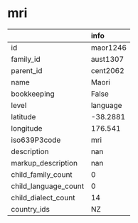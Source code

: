 # mri
|                      | info     |
|:---------------------|:---------|
| id                   | maor1246 |
| family_id            | aust1307 |
| parent_id            | cent2062 |
| name                 | Maori    |
| bookkeeping          | False    |
| level                | language |
| latitude             | -38.2881 |
| longitude            | 176.541  |
| iso639P3code         | mri      |
| description          | nan      |
| markup_description   | nan      |
| child_family_count   | 0        |
| child_language_count | 0        |
| child_dialect_count  | 14       |
| country_ids          | NZ       |